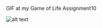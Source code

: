 GIF at my Game of Life Assignment10

![alt text](https://github.com/Wiive/YrgoUppgifterGP20/blob/master/Programming%20Fundamentals/10GameOfLife/Media/Assignment10.gif)
